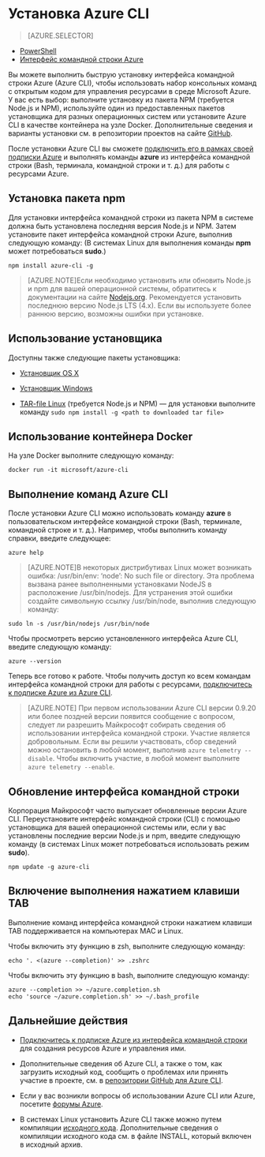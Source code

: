 <properties
	pageTitle="Установка интерфейса командной строки Azure | Microsoft Azure"
	description="Установка интерфейса командной строки (CLI) Azure на компьютерах c Mac OS, Linux и Windows и работа со службами Azure"
	editor=""
	manager="timlt"
	documentationCenter=""
	authors="dlepow"
	services="virtual-machines-linux,virtual-network,storage,azure-resource-manager"
	tags="azure-resource-manager,azure-service-management"/>

<tags
	ms.service="multiple"
	ms.workload="multiple"
	ms.tgt_pltfrm="command-line-interface"
	ms.devlang="na"
	ms.topic="article"
	ms.date="05/23/2016"
	ms.author="danlep"/>
    
# Установка Azure CLI

> [AZURE.SELECTOR]
- [PowerShell](powershell-install-configure.md)
- [Интерфейс командной строки Azure](xplat-cli-install.md)

Вы можете выполнить быструю установку интерфейса командной строки Azure (Azure CLI), чтобы использовать набор консольных команд с открытым кодом для управления ресурсами в среде Microsoft Azure. У вас есть выбор: выполните установку из пакета NPM (требуется Node.js и NPM), используйте один из предоставленных пакетов установщика для разных операционных систем или установите Azure CLI в качестве контейнера на узле Docker. Дополнительные сведения и варианты установки см. в репозитории проектов на сайте [GitHub](https://github.com/azure/azure-xplat-cli).


После установки Azure CLI вы сможете [подключить его в рамках своей подписки Azure](xplat-cli-connect.md) и выполнять команды **azure** из интерфейса командной строки (Bash, терминала, командной строки и т. д.) для работы с ресурсами Azure.



## Установка пакета npm

Для установки интерфейса командной строки из пакета NPM в системе должна быть установлена последняя версия Node.js и NPM. Затем установите пакет интерфейса командной строки Azure, выполнив следующую команду: (В системах Linux для выполнения команды __npm__ может потребоваться **sudo**.)

	npm install azure-cli -g

> [AZURE.NOTE]Если необходимо установить или обновить Node.js и npm для вашей операционной системы, обратитесь к документации на сайте [Nodejs.org](https://nodejs.org/en/download/package-manager/). Рекомендуется установить последнюю версию Node.js LTS (4.x). Если вы используете более раннюю версию, возможны ошибки при установке.

## Использование установщика

Доступны также следующие пакеты установщика:


* [Установщик OS X][mac-installer]

* [Установщик Windows][windows-installer]

* [TAR-file Linux][linux-installer] (требуется Node.js и NPM) — для установки выполните команду `sudo npm install -g <path to downloaded tar file>`


## Использование контейнера Docker

На узле Docker выполните следующую команду:

```
docker run -it microsoft/azure-cli
```

## Выполнение команд Azure CLI
После установки Azure CLI можно использовать команду **azure** в пользовательском интерфейсе командной строки (Bash, терминале, командной строке и т. д.). Например, чтобы выполнить команду справки, введите следующее:

```
azure help
```
> [AZURE.NOTE]В некоторых дистрибутивах Linux может возникать ошибка: /usr/bin/env: ‘node’: No such file or directory. Эта проблема вызвана ранее выполненными установками NodeJS в расположение /usr/bin/nodejs. Для устранения этой ошибки создайте символьную ссылку /usr/bin/node, выполнив следующую команду:

```
sudo ln -s /usr/bin/nodejs /usr/bin/node
```

Чтобы просмотреть версию установленного интерфейса Azure CLI, введите следующую команду:

```
azure --version
```

Теперь все готово к работе. Чтобы получить доступ ко всем командам интерфейса командной строки для работы с ресурсами, [подключитесь к подписке Azure из Azure CLI](xplat-cli-connect.md).

>[AZURE.NOTE] При первом использовании Azure CLI версии 0.9.20 или более поздней версии появится сообщение с вопросом, следует ли разрешить Майкрософт собирать сведения об использовании интерфейса командной строки. Участие является добровольным. Если вы решили участвовать, сбор сведений можно остановить в любой момент, выполнив `azure telemetry --disable`. Чтобы включить участие, в любой момент выполните `azure telemetry --enable`.


## Обновление интерфейса командной строки

Корпорация Майкрософт часто выпускает обновленные версии Azure CLI. Переустановите интерфейс командной строки (CLI) с помощью установщика для вашей операционной системы или, если у вас установлены последние версии Node.js и npm, введите следующую команду (в системах Linux может потребоваться использовать режим **sudo**).

```
npm update -g azure-cli
```

## Включение выполнения нажатием клавиши TAB

Выполнение команд интерфейса командной строки нажатием клавиши TAB поддерживается на компьютерах MAC и Linux.

Чтобы включить эту функцию в zsh, выполните следующую команду:

```
echo '. <(azure --completion)' >> .zshrc
```

Чтобы включить эту функцию в bash, выполните следующую команду:

```
azure --completion >> ~/azure.completion.sh
echo 'source ~/azure.completion.sh' >> ~/.bash_profile
```


## Дальнейшие действия 

* [Подключитесь к подписке Azure из интерфейса командной строки](xplat-cli-connect.md) для создания ресурсов Azure и управления ими.

* Дополнительные сведения об Azure CLI, а также о том, как загрузить исходный код, сообщить о проблемах или принять участие в проекте, см. в [репозитории GitHub для Azure CLI](https://github.com/azure/azure-xplat-cli).

* Если у вас возникли вопросы об использовании Azure CLI или Azure, посетите [форумы Azure](https://social.msdn.microsoft.com/Forums/ru-RU/home?forum=azurescripting).

* В системах Linux установить Azure CLI также можно путем компиляции [исходного кода](http://aka.ms/linux-azure-cli). Дополнительные сведения о компиляции исходного кода см. в файле INSTALL, который включен в исходный архив.

[mac-installer]: http://aka.ms/mac-azure-cli
[windows-installer]: https://www.microsoft.com/web/handlers/webpi.ashx?command=getinstallerredirect&appid=windowsazurexplatcli&mode=new
[linux-installer]: http://aka.ms/linux-azure-cli
[cliasm]: virtual-machines-command-line-tools.md
[cliarm]: ./virtual-machines/azure-cli-arm-commands.md

<!---HONumber=AcomDC_0629_2016-->